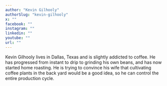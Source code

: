 ```yaml
---
author: "Kevin Gilhooly"
authorSlug: "kevin-gilhooly"
x: ""
facebook: ""
instagram: ""
linkedin: ""
youtube: ""
url: ""
---
```


Kevin Gilhooly lives in Dallas, Texas and is slightly addicted to coffee. He has progressed from instant to drip to grinding his own beans, and has now started home roasting. He is trying to convince his wife that cultivating coffee plants in the back yard would be a good idea, so he can control the entire production cycle.
